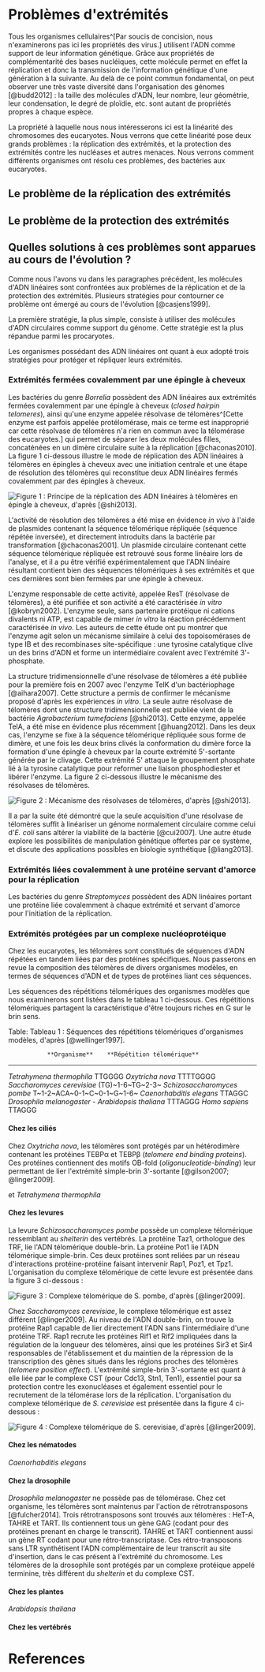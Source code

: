 # Problèmes d'extrémités

Tous les organismes cellulaires^[Par soucis de concision, nous n'examinerons pas
ici les propriétés des virus.] utilisent l'ADN comme support de leur information
génétique. Grâce aux propriétés de complémentarité des bases nucléiques, cette
molécule permet en effet la réplication et donc la transmission de l'information
génétique d'une génération à la suivante. Au delà de ce point commun
fondamental, on peut observer une très vaste diversité dans l'organisation des
génomes [@budd2012] : la taille des molécules d'ADN, leur nombre, leur
géométrie, leur condensation, le degré de ploïdie, etc. sont autant de
propriétés propres à chaque espèce.

La propriété à laquelle nous nous intéresserons ici est la linéarité des
chromosomes des eucaryotes. Nous verrons que cette linéarité pose deux grands
problèmes : la réplication des extrémités, et la protection des extrémités
contre les nucléases et autres menaces. Nous verrons comment différents
organismes ont résolu ces problèmes, des bactéries aux eucaryotes.


## Le problème de la réplication des extrémités


## Le problème de la protection des extrémités


## Quelles solutions à ces problèmes sont apparues au cours de l'évolution ?

Comme nous l'avons vu dans les paragraphes précédent, les molécules d'ADN
linéaires sont confrontées aux problèmes de la réplication et de la protection
des extrémités. Plusieurs stratégies pour contourner ce problème ont émergé au
cours de l'évolution [@casjens1999].

La première stratégie, la plus simple, consiste à utiliser des molécules d'ADN
circulaires comme support du génome. Cette stratégie est la plus répandue parmi
les procaryotes.

Les organismes possédant des ADN linéaires ont quant à eux adopté trois
stratégies pour protéger et répliquer leurs extrémités.


### Extrémités fermées covalemment par une épingle à cheveux

Les bactéries du genre *Borrelia* possèdent des ADN linéaires aux extrémités
fermées covalemment par une épingle à cheveux (*closed hairpin telomeres*),
ainsi qu'une enzyme appelée résolvase de télomères^[Cette enzyme est parfois appelée
protélomérase, mais ce terme est inapproprié car cette résolvase de télomères
n'a rien en commun avec la télomérase des eucaryotes.] qui permet de séparer les
deux molécules filles, concaténées en un dimère circulaire suite à la
réplication [@chaconas2010]. La figure 1 ci-dessous illustre le mode de
réplication des ADN linéaires à télomères en épingles à cheveux avec une
initiation centrale et une étape de résolution des télomères qui reconstitue
deux ADN linéaires fermés covalemment par des épingles à cheveux.

![Figure 1 : Principe de la réplication des ADN linéaires à télomères en épingle à cheveux, d'après [@shi2013].](figures/replication-Borrelia.png)

L'activité de résolution des télomères a été mise en évidence *in vivo* à l'aide
de plasmides contenant la séquence télomérique répliquée (séquence répétée
inversée), et directement introduits dans la bactérie par transformation
[@chaconas2001]. Un plasmide circulaire contenant cette séquence télomérique
répliquée est retrouvé sous forme linéaire lors de l'analyse, et il a pu être
vérifié expérimentalement que l'ADN linéaire résultant contient bien des
séquences télomériques à ses extrémités et que ces dernières sont bien fermées
par une épingle à cheveux.

L'enzyme responsable de cette activité, appelée ResT (résolvase de télomères),
a été purifiée et son activité a été caractérisée *in vitro* [@kobryn2002].
L'enzyme seule, sans partenaire protéique ni cations divalents ni ATP, est
capable de mimer *in vitro* la réaction précédemment caractérisée *in vivo*.
Les auteurs de cette étude ont pu montrer que l'enzyme agit selon un mécanisme
similaire à celui des topoisomérases de type IB et des recombinases
site-spécifique : une tyrosine catalytique clive un des brins d'ADN et forme un
intermédiaire covalent avec l'extrémité 3'-phosphate.

La structure tridimensionnelle d'une résolvase de télomères a été publiée pour
la première fois en 2007 avec l'enzyme TelK d'un bactériophage [@aihara2007].
Cette structure a permis de confirmer le mécanisme proposé d'après les
expériences *in vitro*. La seule autre résolvase de télomères dont une structure
tridimensionnelle est publiée vient de la bactérie *Agrobacterium tumefaciens*
[@shi2013]. Cette enzyme, appelée TelA, a été mise en évidence plus récemment
[@huang2012]. Dans les deux cas, l'enzyme se fixe à la séquence télomérique
répliquée sous forme de dimère, et une fois les deux brins clivés la
conformation du dimère force la formation d'une épingle à cheveux par la courte
extrémité 5'-sortante générée par le clivage. Cette extrémité 5' attaque le
groupement phosphate lié à la tyrosine catalytique pour reformer une liaison
phosphodiester et libérer l'enzyme. La figure 2 ci-dessous illustre le mécanisme
des résolvases de télomères.

![Figure 2 : Mécanisme des résolvases de télomères, d'après [@shi2013].](figures/mecanisme-ResT.png)

Il a par la suite été démontré que la seule acquisition d'une résolvase de
télomères suffit à linéariser un génome normalement circulaire comme celui d'*E.
coli* sans altérer la viabilité de la bactérie [@cui2007]. Une autre étude
explore les possibilités de manipulation génétique offertes par ce système, et
discute des applications possibles en biologie synthétique [@liang2013].


### Extrémités liées covalemment à une protéine servant d'amorce pour la réplication

Les bactéries du genre *Streptomyces* possèdent des ADN linéaires portant une
protéine liée covalemment à chaque extrémité et servant d'amorce pour
l'initiation de la réplication.


### Extrémités protégées par un complexe nucléoprotéique

Chez les eucaryotes, les télomères sont constitués de séquences d'ADN répétées
en tandem liées par des protéines spécifiques. Nous passerons en revue la
composition des télomères de divers organismes modèles, en termes de séquences
d'ADN et de types de protéines liant ces séquences.

Les séquences des répétitions télomériques des organismes modèles que nous
examinerons sont listées dans le tableau 1 ci-dessous. Ces répétitions
télomériques partagent la caractéristique d'être toujours riches en G sur le
brin sens.

Table: Tableau 1 : Séquences des répétitions télomériques d'organismes modèles, d'après [@wellinger1997].

               **Organisme**    **Répétition télomérique**
----------------------------    ----------------------------
   *Tetrahymena thermophila*    TTGGGG
            *Oxytricha nova*    TTTTGGGG
  *Saccharomyces cerevisiae*    (TG)~1-6~TG~2-3~
 *Schizosaccharomyces pombe*    T~1-2~ACA~0-1~C~0-1~G~1-6~
    *Caenorhabditis elegans*    TTAGGC
   *Drosophila melanogaster*    -
      *Arabidopsis thaliana*    TTTAGGG
              *Homo sapiens*    TTAGGG



#### Chez les ciliés

Chez *Oxytricha nova*, les télomères sont protégés par un hétérodimère contenant
les protéines TEBPα et TEBPβ (*telomere end binding proteins*). Ces protéines
contiennent des motifs OB-fold (*oligonucleotide-binding*) leur permettant de
lier l'extrémité simple-brin 3'-sortante [@gilson2007; @linger2009].

et *Tetrahymena thermophila*


#### Chez les levures

La levure *Schizosaccharomyces pombe* possède un complexe télomérique
ressemblant au *shelterin* des vertébrés. La protéine Taz1, orthologue des TRF,
lie l'ADN télomérique double-brin. La protéine Pot1 lie l'ADN télomérique
simple-brin. Ces deux protéines sont reliées par un réseau d'interactions
protéine-protéine faisant intervenir Rap1, Poz1, et Tpz1. L'organisation du
complexe télomérique de cette levure est présentée dans la figure 3 ci-dessous :

![Figure 3 : Complexe télomérique de *S. pombe*, d'après [@linger2009].](figures/shelterin-pombe.png)


Chez *Saccharomyces cerevisiae*, le complexe télomérique est assez différent
[@linger2009]. Au niveau de l'ADN double-brin, on trouve la protéine Rap1
capable de lier directement l'ADN sans l'intermédiaire d'une protéine TRF.
Rap1 recrute les protéines Rif1 et Rif2 impliquées dans la régulation de la
longueur des télomères, ainsi que les protéines Sir3 et Sir4 responsables de
l'établissement et du maintien de la répression de la transcription des gènes
situés dans les régions proches des télomères (*telomere position effect*).
L'extrémité simple-brin 3'-sortante est quant à elle liée par le complexe CST
(pour Cdc13, Stn1, Ten1), essentiel pour sa protection contre les exonucléases
et également essentiel pour le recrutement de la télomérase lors de
la réplication. L'organisation du complexe télomérique de *S. cerevisiae* est
présentée dans la figure 4 ci-dessous :

![Figure 4 : Complexe télomérique de *S. cerevisiae*, d'après [@linger2009].](figures/cplx-tel-cerevisiae.png)


#### Chez les nématodes

*Caenorhabditis elegans*


#### Chez la drosophile

*Drosophila melanogaster* ne possède pas de télomérase. Chez cet organisme, les
 télomères sont maintenus par l'action de rétrotransposons [@fulcher2014].
 Trois rétrotransposons sont trouvés aux télomères : HeT-A, TAHRE et TART.
 Ils contiennent tous un gène GAG (codant pour des protéines prenant en charge
 le transcrit). TAHRE et TART contiennent aussi un gène RT codant pour une
 rétro-transcriptase. Ces rétro-transposons sans LTR synthétisent l'ADN
 complémentaire de leur transcrit au site d'insertion, dans le cas présent
 à l'extrémité du chromosome. Les télomères de la drosophile sont protégés par
 un complexe protéique appelé terminine, très différent du *shelterin* et du
 complexe CST.


#### Chez les plantes

*Arabidopsis thaliana*


#### Chez les vertébrés


# References

